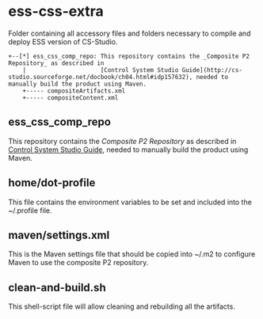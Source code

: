 # ess-css-extra
Folder containing all accessory files and folders necessary to compile and deploy ESS version of CS-Studio.
```
+--[*] ess_css_comp_repo: This repository contains the _Composite P2 Repository_ as described in 
    |                     [Control System Studio Guide](http://cs-studio.sourceforge.net/docbook/ch04.html#idp157632), needed to manually build the product using Maven.
    +----- compositeArtifacts.xml 
    +----- compositeContent.xml
```



## ess_css_comp_repo
This repository contains the _Composite P2 Repository_ as described in [Control System Studio Guide](http://cs-studio.sourceforge.net/docbook/ch04.html#idp157632), needed to manually build the product using Maven.
## home/dot-profile
This file contains the environment variables to be set and included into the ~/.profile file.
## maven/settings.xml
This is the Maven settings file that should be copied into ~/.m2 to configure Maven to use the composite P2 repository.
## clean-and-build.sh
This shell-script file will allow cleaning and rebuilding all the artifacts.
